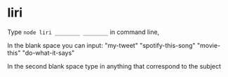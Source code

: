 # liri

Type `node liri ________ ________` in command line,

In the blank space you can input: 
  "my-tweet"
  "spotify-this-song"
  "movie-this"
  "do-what-it-says"
  
In the second blank space type in anything that correspond to the subject
  
  
